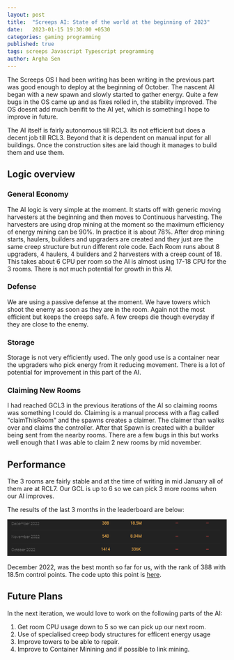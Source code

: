 ```yaml
---
layout: post
title:  "Screeps AI: State of the world at the beginning of 2023"
date:   2023-01-15 19:30:00 +0530
categories: gaming programming  
published: true
tags: screeps Javascript Typescript programming
author: Argha Sen
---
```


The Screeps OS I had been writing has been writing in the previous part was good enough to deploy at the beginning of October. The nascent AI began with a new spawn and slowly started to gather energy. Quite a few bugs in the OS came up and as fixes rolled in, the stability improved. The OS doesnt add much benifit to the AI yet, which is something I hope to improve in future.

The AI itself is fairly autonomous till RCL3. Its not efficient but does a decent job till RCL3. Beyond that it is dependent on manual input for all buildings. Once the construction sites are laid though it manages to build them and use them. 

## Logic overview

### General Economy

The AI logic is very simple at the moment. It starts off with generic moving harvesters at the beginning and then moves to Continuous harvesting. The harvesters are using drop mining at the moment so the maximum efficiency of energy mining can be 90%. In practice it is about 78%. After drop mining starts, haulers, builders and upgraders are created and they just are the same creep structure but run different role code. Each Room runs about 8 upgraders, 4 haulers, 4 builders and 2 harvesters with a creep count of 18. 
This takes about 6 CPU per room so the AI is almost using 17-18 CPU for the 3 rooms. There is not much potential for growth in this AI.

### Defense

We are using a passive defense at the moment. We have towers which shoot the enemy as soon as they are in the room. Again not the most efficient but keeps the creeps safe. A few creeps die though everyday if they are close to the enemy.

### Storage

Storage is not very efficiently used. The only good use is a container near the upgraders who pick energy from it reducing movement. There is a lot of potential for improvement in this part of the AI.

### Claiming New Rooms

I had reached GCL3 in the previous iterations of the AI so claiming rooms was something I could do. Claiming is a manual process with a flag called "claimThisRoom" and the spawns creates a claimer. The claimer than walks over and claims the controller. After that Spawn is created with a builder being sent from the nearby rooms. There are a few bugs in this but works well enough that I was able to claim 2 new rooms by mid november. 

## Performance

The 3 rooms are fairly stable and at the time of writing in mid January all of them are at RCL7. Our GCL is up to 6 so we can pick 3 more rooms when our AI improves. 

The results of the last 3 months in the leaderboard are below:

![Leaderboard](/img/screeps_dec_res.png)

December 2022, was the best month so far for us, with the rank of 388 with 18.5m control points. The code upto this point is [here](https://github.com/arghasen/screeps/tree/v0.6.0).

## Future Plans

In the next iteration, we would love to work on the following parts of the AI:
1. Get room CPU usage down to 5 so we can pick up our next room.
2. Use of specialised creep body structures for efficent energy usage
3. Improve towers to be able to repair. 
4. Improve to Container Minining and if possible to link mining.